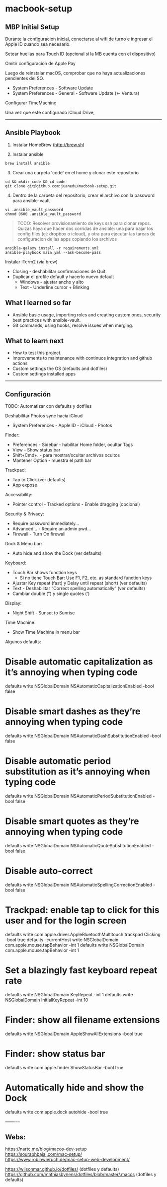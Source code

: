 # macbook-setup

## MBP Initial Setup

Durante la configuracion inicial, conectarse al wifi de turno e ingresar el Apple ID cuando sea necesario.

Setear huellas para Touch ID (opcional si la MB cuenta con el dispositivo)

Omitir configuracion de Apple Pay

Luego de reinstalar macOS, comprobar que no haya actualizaciones pendientes del SO.
- System Preferences - Software Update
- System Preferences - General - Software Update (<- Ventura)

Configurar TimeMachine

Una vez que este configurado iCloud Drive, 

-----

## Ansible Playbook

1. Instalar HomeBrew (http://brew.sh)

2. Instalar ansible
```
brew install ansible
```

3. Crear una carpeta 'code' en el home y clonar este repositorio
```
cd && mkdir code && cd code
git clone git@github.com:juanedu/macbook-setup.git
```

4. Dentro de la carpeta del repositorio, crear el archivo con la password para ansible-vault 
```
vi .ansible_vault_password
chmod 0600 .ansible_vault_password
```

> TODO: Resolver provisionamiento de keys ssh para clonar repos. Quizas haya que hacer dos corridas de ansible: una para bajar los config files (ej: dropbox o icloud), y otra para ejecutar las tareas de configuracion de las apps copiando los archivos

    ansible-galaxy install -r requirements.yml
    ansible-playbook main.yml --ask-become-pass


Instalar iTerm2 (vía brew)
- Closing - deshabilitar confirmaciones de Quit
- Duplicar el profile default y hacerlo nuevo default
    - Windows - ajustar ancho y alto
    - Text - Underline cursor + Blinking


## What I learned so far

- Ansible basic usage, importing roles and creating custom ones, security best practices with ansible-vault.
- Git commands, using hooks, resolve issues when merging.

## What to learn next

- How to test this project.
- Improvements to maintenance with continuos integration and github actions
- Custom settings the OS (defaults and dotfiles)
- Custom settings installed apps

-----
## Configuración 

TODO: Automatizar con defaults y dotfiles

Deshabilitar Photos sync hacia iCloud
- System Preferences - Apple ID - iCloud - Photos

Finder:
- Preferences - Sidebar - habilitar Home folder, ocultar Tags
- View - Show status bar
- Shift+Cmd+. - para mostrar/ocultar archivos ocultos
- Mantener Option - muestra el path bar

Trackpad:
- Tap to Click (ver defaults)
- App exposé

Accessibility:
- Pointer control - Tracked options - Enable dragging (opcional)

Security & Privacy:
- Require password immediately…
- Advanced… - Require an admin pwd…
- Firewall - Turn On firewall

Dock & Menu bar:
- Auto hide and show the Dock (ver defaults)

Keyboard:
- Touch Bar shows function keys
  - Si no tiene Touch Bar: Use F1, F2, etc. as standard function keys
- Ajustar Key repeat (fast) y Delay until repeat (short) (ver defaults)
- Text - Deshabilitar “Correct spelling automatically” (ver defaults)
- Cambiar double (") y single quotes (')

Display:
- Night Shift - Sunset to Sunrise

Time Machine:
- Show Time Machine in menu bar

Algunos defaults:

# Disable automatic capitalization as it’s annoying when typing code
defaults write NSGlobalDomain NSAutomaticCapitalizationEnabled -bool false

# Disable smart dashes as they’re annoying when typing code
defaults write NSGlobalDomain NSAutomaticDashSubstitutionEnabled -bool false

# Disable automatic period substitution as it’s annoying when typing code
defaults write NSGlobalDomain NSAutomaticPeriodSubstitutionEnabled -bool false

# Disable smart quotes as they’re annoying when typing code
defaults write NSGlobalDomain NSAutomaticQuoteSubstitutionEnabled -bool false

# Disable auto-correct
defaults write NSGlobalDomain NSAutomaticSpellingCorrectionEnabled -bool false

# Trackpad: enable tap to click for this user and for the login screen
defaults write com.apple.driver.AppleBluetoothMultitouch.trackpad Clicking -bool true
defaults -currentHost write NSGlobalDomain com.apple.mouse.tapBehavior -int 1
defaults write NSGlobalDomain com.apple.mouse.tapBehavior -int 1

# Set a blazingly fast keyboard repeat rate
defaults write NSGlobalDomain KeyRepeat -int 1
defaults write NSGlobalDomain InitialKeyRepeat -int 10

# Finder: show all filename extensions
defaults write NSGlobalDomain AppleShowAllExtensions -bool true

# Finder: show status bar
defaults write com.apple.finder ShowStatusBar -bool true

# Automatically hide and show the Dock
defaults write com.apple.dock autohide -bool true

——---

## Webs:

https://nartc.me/blog/macos-dev-setup  
https://sourabhbajaj.com/mac-setup/  
https://www.robinwieruch.de/mac-setup-web-development/

https://wilsonmar.github.io/dotfiles/ (dotfiles y defaults)
https://github.com/mathiasbynens/dotfiles/blob/master/.macos (dotfiles y defaults)


